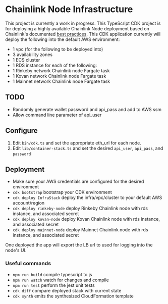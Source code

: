 # Chainlink Node Infrastructure 

This project is currently a work in progress. This TypeScript CDK project is for
deploying a highly available Chainlink Node deployment based on Chainlink's documented [best practices](https://docs.chain.link/docs/best-security-practices).
This CDK application currently will deploy the following into the default AWS environment:
- 1 vpc (for the following to be deployed into)
- 3 availability zones
- 1 ECS cluster 
- 1 RDS instance for each of the following:
- 1 Rinkeby network Chainlink node Fargate task 
- 1 Kovan network Chainlink node Fargate task 
- 1 Mainnet network Chainlink node Fargate task 

## TODO
* Randomly generate wallet password and api_pass and add to AWS ssm
* Allow command line parameter of api_user 

## Configure
1. Edit `bin/cdk.ts` and set the appropriate eth_url for each node.
2. Edit `lib/container-stack.ts` and set the desired `api_user`, `api_pass`, and `password`


## Deployment 
* Make sure your AWS credentials are configured for the desired environment
 * `cdk bootstrap`   bootstrap your CDK environment 
 * `cdk deploy InfraStack`  deploy the infra/vpc/cluster to your default AWS account/region
 * `cdk deploy rinkeby-node` deploy Rinkeby Chainlink node with rds instance, and associated secret
 * `cdk deploy kovan-node` deploy Kovan Chainlink node with rds instance, and associated secret
 * `cdk deploy mainnet-node` deploy Mainnet Chainlink node with rds instance, and associated secret

One deployed the app will export the LB url to used for logging into the node's UI. 


### Useful commands
 * `npm run build`   compile typescript to js
 * `npm run watch`   watch for changes and compile
 * `npm run test`    perform the jest unit tests
 * `cdk diff`        compare deployed stack with current state
 * `cdk synth`       emits the synthesized CloudFormation template
